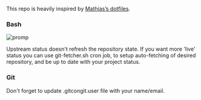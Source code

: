 This repo is heavily inspired by [Mathias’s dotfiles](https://github.com/mathiasbynens/dotfiles).

### Bash

![promp](http://i.imgur.com/L84gWV9.png)

Upstream status doesn't refresh the repository state. If you want more 'live' status you can use git-fetcher.sh cron job, to setup auto-fetching of desired repository, and be up to date with your project status.

### Git

Don't forget to update .gitcongit.user file with your name/email. 
